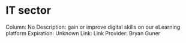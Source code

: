 # IT sector

Column: No
Description: gain or improve digital skills on our eLearning platform
Expiration: Unknown
Link: Link
Provider: Bryan Guner
